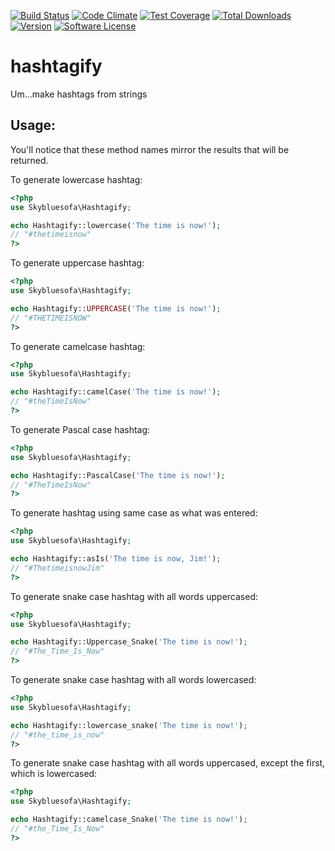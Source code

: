 [![Build Status](https://travis-ci.org/skybluesofa/hashtagify.svg?branch=master)](https://travis-ci.org/skybluesofa/hashtagify) [![Code Climate](https://codeclimate.com/github/skybluesofa/hashtagify/badges/gpa.svg)](https://codeclimate.com/github/skybluesofa/hashtagify) [![Test Coverage](https://codeclimate.com/github/skybluesofa/hashtagify/badges/coverage.svg)](https://codeclimate.com/github/skybluesofa/hashtagify/coverage) [![Total Downloads](https://img.shields.io/packagist/dt/skybluesofa/hashtagify.svg?style=flat)](https://packagist.org/packages/skybluesofa/hashtagify) [![Version](https://img.shields.io/packagist/v/skybluesofa/hashtagify.svg?style=flat)](https://packagist.org/packages/skybluesofa/hashtagify) [![Software License](https://img.shields.io/badge/license-MIT-brightgreen.svg?style=flat)](LICENSE)

# hashtagify
Um...make hashtags from strings

## Usage:
You'll notice that these method names mirror the results that will be returned.

To generate lowercase hashtag:

```php
<?php
use Skybluesofa\Hashtagify;

echo Hashtagify::lowercase('The time is now!');
// "#thetimeisnow"
?>
```

To generate uppercase hashtag:

```php
<?php
use Skybluesofa\Hashtagify;

echo Hashtagify::UPPERCASE('The time is now!');
// "#THETIMEISNOW"
?>
```

To generate camelcase hashtag:

```php
<?php
use Skybluesofa\Hashtagify;

echo Hashtagify::camelCase('The time is now!');
// "#theTimeIsNow"
?>
```

To generate Pascal case hashtag:

```php
<?php
use Skybluesofa\Hashtagify;

echo Hashtagify::PascalCase('The time is now!');
// "#TheTimeIsNow"
?>
```

To generate hashtag using same case as what was entered:

```php
<?php
use Skybluesofa\Hashtagify;

echo Hashtagify::asIs('The time is now, Jim!');
// "#ThetimeisnowJim"
?>
```

To generate snake case hashtag with all words uppercased:

```php
<?php
use Skybluesofa\Hashtagify;

echo Hashtagify::Uppercase_Snake('The time is now!');
// "#The_Time_Is_Now"
?>
```

To generate snake case hashtag with all words lowercased:

```php
<?php
use Skybluesofa\Hashtagify;

echo Hashtagify::lowercase_snake('The time is now!');
// "#the_time_is_now"
?>
```

To generate snake case hashtag with all words uppercased, except the first, which is lowercased:

```php
<?php
use Skybluesofa\Hashtagify;

echo Hashtagify::camelcase_Snake('The time is now!');
// "#the_Time_Is_Now"
?>
```
